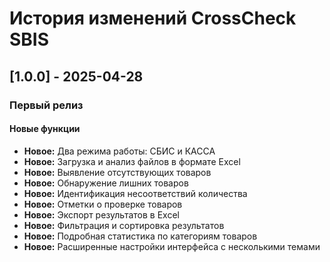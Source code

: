 # История изменений CrossCheck SBIS

## [1.0.0] - 2025-04-28
### Первый релиз

#### Новые функции
- **Новое:** Два режима работы: СБИС и КАССА
- **Новое:** Загрузка и анализ файлов в формате Excel
- **Новое:** Выявление отсутствующих товаров
- **Новое:** Обнаружение лишних товаров
- **Новое:** Идентификация несоответствий количества
- **Новое:** Отметки о проверке товаров
- **Новое:** Экспорт результатов в Excel
- **Новое:** Фильтрация и сортировка результатов
- **Новое:** Подробная статистика по категориям товаров
- **Новое:** Расширенные настройки интерфейса с несколькими темами 